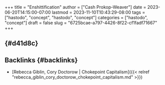 +++
title = "Enshittification"
author = ["Cash Prokop-Weaver"]
date = 2023-06-20T14:15:00-07:00
lastmod = 2023-11-10T10:43:29-08:00
tags = ["hastodo", "concept", "hastodo", "concept"]
categories = ["hastodo", "concept"]
draft = false
slug = "6725bcae-a797-4426-8f22-cf1fadf71667"
+++

##  {#d41d8c}


## Backlinks {#backlinks}

-   [Rebecca Giblin, Cory Doctorow | Chokepoint Capitalism]({{< relref "rebecca_giblin_cory_doctorow_chokepoint_capitalism.md" >}})
